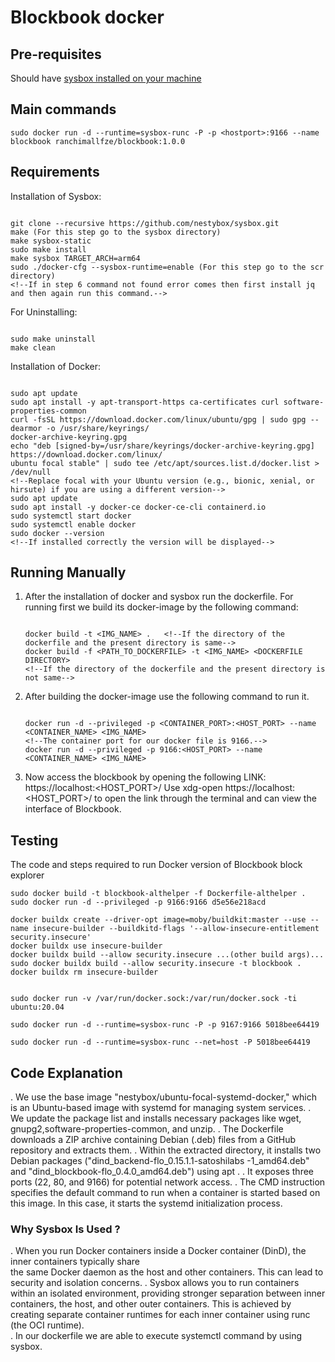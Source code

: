 # Blockbook docker

## Pre-requisites
Should have [sysbox installed on your machine](https://github.com/nestybox/sysbox/blob/master/docs/developers-guide/build.md)

## Main commands
```
sudo docker run -d --runtime=sysbox-runc -P -p <hostport>:9166 --name blockbook ranchimallfze/blockbook:1.0.0
```

## Requirements

Installation of Sysbox:
```

git clone --recursive https://github.com/nestybox/sysbox.git
make (For this step go to the sysbox directory)
make sysbox-static
sudo make install
make sysbox TARGET_ARCH=arm64
sudo ./docker-cfg --sysbox-runtime=enable (For this step go to the scr directory)
<!--If in step 6 command not found error comes then first install jq and then again run this command.-->

 ```

For Uninstalling:
```

sudo make uninstall
make clean

 ```

Installation of Docker:
```

sudo apt update
sudo apt install -y apt-transport-https ca-certificates curl software-properties-common
curl -fsSL https://download.docker.com/linux/ubuntu/gpg | sudo gpg --dearmor -o /usr/share/keyrings/   
docker-archive-keyring.gpg
echo "deb [signed-by=/usr/share/keyrings/docker-archive-keyring.gpg] https://download.docker.com/linux/
ubuntu focal stable" | sudo tee /etc/apt/sources.list.d/docker.list > /dev/null 
<!--Replace focal with your Ubuntu version (e.g., bionic, xenial, or hirsute) if you are using a different version-->
sudo apt update
sudo apt install -y docker-ce docker-ce-cli containerd.io
sudo systemctl start docker
sudo systemctl enable docker
sudo docker --version 
<!--If installed correctly the version will be displayed-->

```

## Running Manually

1. After the installation of docker and sysbox run the dockerfile.
   For running first we build its docker-image by the following command:

   ```

   docker build -t <IMG_NAME> .   <!--If the directory of the dockerfile and the present directory is same-->
   docker build -f <PATH_TO_DOCKERFILE> -t <IMG_NAME> <DOCKERFILE DIRECTORY> 
   <!--If the directory of the dockerfile and the present directory is not same-->

   ```
        
2. After building the docker-image use the following command to run it.
   ```

   docker run -d --privileged -p <CONTAINER_PORT>:<HOST_PORT> --name <CONTAINER_NAME> <IMG_NAME>
   <!--The container port for our docker file is 9166.-->
   docker run -d --privileged -p 9166:<HOST_PORT> --name <CONTAINER_NAME> <IMG_NAME>

   ```

3. Now access the blockbook by opening the following LINK: https://localhost:<HOST_PORT>/
   Use xdg-open https://localhost:<HOST_PORT>/ to open the link through the terminal and can view the interface of Blockbook.


## Testing  

The code and steps required to run Docker version of Blockbook block explorer

```
sudo docker build -t blockbook-althelper -f Dockerfile-althelper .
sudo docker run -d --privileged -p 9166:9166 d5e56e218acd
```

```
docker buildx create --driver-opt image=moby/buildkit:master --use --name insecure-builder --buildkitd-flags '--allow-insecure-entitlement security.insecure'
docker buildx use insecure-builder
docker buildx build --allow security.insecure ...(other build args)...
sudo docker buildx build --allow security.insecure -t blockbook .
docker buildx rm insecure-builder


sudo docker run -v /var/run/docker.sock:/var/run/docker.sock -ti ubuntu:20.04
```

```
sudo docker run -d --runtime=sysbox-runc -P -p 9167:9166 5018bee64419

sudo docker run -d --runtime=sysbox-runc --net=host -P 5018bee64419
```

 ## Code Explanation

 . We use the base image "nestybox/ubuntu-focal-systemd-docker," which is an Ubuntu-based image with 
   systemd for managing system services.
 . We update the package list and installs necessary packages like wget, gnupg2,software-properties-common, 
   and unzip.
 . The Dockerfile downloads a ZIP archive containing Debian (.deb) files from a GitHub repository and
   extracts them.
 . Within the extracted directory, it installs two Debian packages ("dind_backend-flo_0.15.1.1-satoshilabs 
   -1_amd64.deb" and "dind_blockbook-flo_0.4.0_amd64.deb") using apt .
 . It exposes three ports (22, 80, and 9166) for potential network access.
 . The CMD instruction specifies the default command to run when a container is started based on this 
   image. In this case, it starts the systemd initialization process.


   ### Why Sysbox Is Used ?

 . When you run Docker containers inside a Docker container (DinD), the inner containers typically share    
   the same Docker daemon as the host and other containers. This can lead to security and isolation concerns.
 . Sysbox allows you to run containers within an isolated environment, providing stronger separation 
   between inner containers, the host, and other outer containers. This is achieved by creating separate container runtimes for each inner container using runc (the OCI runtime).      
 . In our dockerfile we are able to execute systemctl command by using sysbox.
